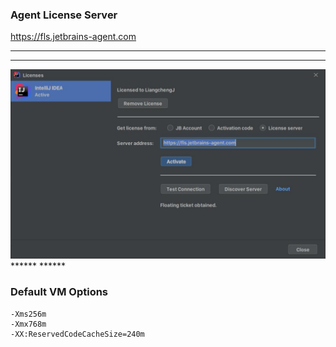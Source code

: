 ### Agent License Server
https://fls.jetbrains-agent.com
******
******
<img src="linux/help/register.jpg"/>
******
******

### Default VM Options  
```
-Xms256m  
-Xmx768m  
-XX:ReservedCodeCacheSize=240m
```